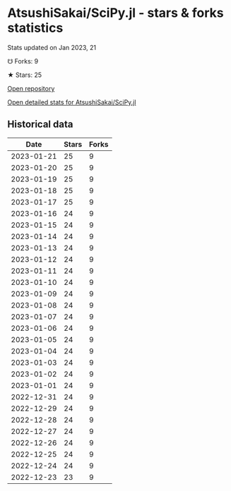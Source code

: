 # AtsushiSakai/SciPy.jl - stars & forks statistics

Stats updated on Jan 2023, 21

☋ Forks: 9

★ Stars: 25

[Open repository](https://github.com/AtsushiSakai/SciPy.jl)

[Open detailed stats for AtsushiSakai/SciPy.jl](https://reviewgithub.com/rep/AtsushiSakai/SciPy.jl)

## Historical data
| Date | Stars | Forks |
|------|-------|-------|
| 2023-01-21 | 25 | 9 | 
| 2023-01-20 | 25 | 9 | 
| 2023-01-19 | 25 | 9 | 
| 2023-01-18 | 25 | 9 | 
| 2023-01-17 | 25 | 9 | 
| 2023-01-16 | 24 | 9 | 
| 2023-01-15 | 24 | 9 | 
| 2023-01-14 | 24 | 9 | 
| 2023-01-13 | 24 | 9 | 
| 2023-01-12 | 24 | 9 | 
| 2023-01-11 | 24 | 9 | 
| 2023-01-10 | 24 | 9 | 
| 2023-01-09 | 24 | 9 | 
| 2023-01-08 | 24 | 9 | 
| 2023-01-07 | 24 | 9 | 
| 2023-01-06 | 24 | 9 | 
| 2023-01-05 | 24 | 9 | 
| 2023-01-04 | 24 | 9 | 
| 2023-01-03 | 24 | 9 | 
| 2023-01-02 | 24 | 9 | 
| 2023-01-01 | 24 | 9 | 
| 2022-12-31 | 24 | 9 | 
| 2022-12-29 | 24 | 9 | 
| 2022-12-28 | 24 | 9 | 
| 2022-12-27 | 24 | 9 | 
| 2022-12-26 | 24 | 9 | 
| 2022-12-25 | 24 | 9 | 
| 2022-12-24 | 24 | 9 | 
| 2022-12-23 | 23 | 9 | 


